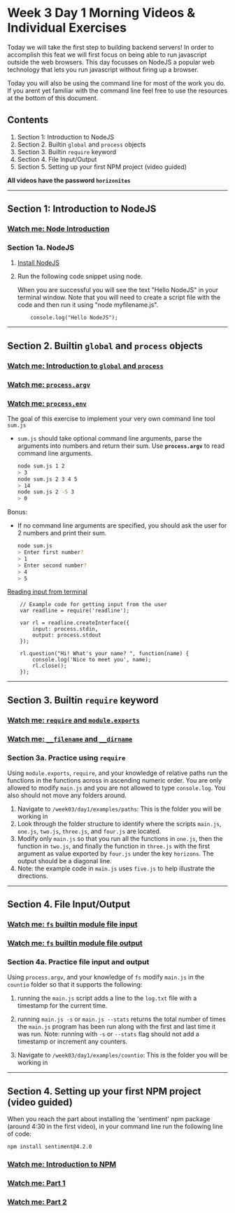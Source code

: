 # Week 3 Day 1 Morning Videos & Individual Exercises

Today we will take the first step to building backend servers! In order to accomplish this feat we will first focus on being able to run javascript outside the web browsers.
This day focusses on NodeJS a popular web technology that lets you run javascript without firing up a browser.

Today you will also be using the command line for most of the work you do. If you arent yet familiar with the command line feel free to use the resources at the bottom of this document.

## Contents

1. Section 1: Introduction to NodeJS
1. Section 2. Builtin `global` and `process` objects
1. Section 3. Builtin `require` keyword
1. Section 4. File Input/Output
1. Section 5. Setting up your first NPM project (video guided)

**All videos have the password `horizonites`**

---

## Section 1: Introduction to NodeJS

### [Watch me: Node Introduction](https://vimeo.com/234328176)

### Section 1a. NodeJS

1. [Install NodeJS](https://nodejs.org/en/) 
2. Run the following code snippet using node.

    When you are successful you will see the text "Hello NodeJS" in your terminal window. Note that you will need to create a script file with the code and then run it using "node myfilename.js".

    ```
        console.log("Hello NodeJS");
    ```


---

## Section 2. Builtin `global` and `process` objects

### [Watch me: Introduction to `global` and `process`](https://vimeo.com/234331415)
### [Watch me: `process.argv`](https://vimeo.com/234333873)
### [Watch me: `process.env`](https://vimeo.com/234328292)

The goal of this exercise to implement your very own command line
tool `sum.js`

- `sum.js` should take optional command line arguments, parse the
  arguments into numbers and return their sum. Use
  **`process.argv`** to read command line arguments.

  ```bash
  node sum.js 1 2
  > 3
  node sum.js 2 3 4 5
  > 14
  node sum.js 2 -5 3
  > 0
  ```

Bonus:
- If no command line arguments are specified, you should ask the
  user for 2 numbers and print their sum.

  

  ```bash
  node sum.js
  > Enter first number?
  > 1
  > Enter second number?
  > 4
  > 5
  ```

[Reading input from terminal](https://nodejs.org/api/readline.html#readline_readline)

```
    // Example code for getting input from the user
    var readline = require('readline');

    var rl = readline.createInterface({
        input: process.stdin,
        output: process.stdout
    });

    rl.question("Hi! What's your name? ", function(name) {
        console.log('Nice to meet you', name);
        rl.close();
    });
```


---

## Section 3. Builtin `require` keyword

### [Watch me: `require` and `module.exports`](https://vimeo.com/234328258)
### [Watch me: `__filename` and `__dirname`](https://vimeo.com/234328077)

### Section 3a. Practice using `require`

Using `module.exports`, `require`, and your knowledge of relative paths run the functions in the functions across in ascending numeric order. You are only allowed to modify `main.js` and you are not allowed to type `console.log`. You also should not move any folders around.

1. Navigate to `/week03/day1/examples/paths`: This is the folder you will be working in
1. Look through the folder structure to identify where the scripts `main.js`, `one.js`, `two.js`, `three.js`, and `four.js` are located.
1. Modify only `main.js` so that you run all the functions in `one.js`, then the function in `two.js`, and finally the function in `three.js` with the first argument as value exported by `four.js` under the key `horizons`. The output should be a diagonal line.
1. Note: the example code in `main.js` uses `five.js` to help illustrate the directions.

---

## Section 4. File Input/Output

### [Watch me: `fs` builtin module file input](https://vimeo.com/234328095)
### [Watch me: `fs` builtin module file output](https://vimeo.com/234328120)

### Section 4a. Practice file input and output

Using `process.argv`, and your knowledge of `fs` modify `main.js` in the `countio` folder so that it supports the following:

1. running the `main.js` script adds a line to the `log.txt` file with a timestamp for the current time.
1. running `main.js -s` or `main.js --stats` returns the total number of times the `main.js` program has been run along with the first and last time it was run. Note: running with `-s` or `--stats` flag should not add a timestamp or increment any counters. 

1. Navigate to `/week03/day1/examples/countio`: This is the folder you will be working in

---

## Section 4. Setting up your first NPM project (video guided)

When you reach the part about installing the 'sentiment' npm package (around 4:30 in the first video), in your command line run the following line of code: 
```
npm install sentiment@4.2.0
```
### [Watch me: Introduction to NPM](https://vimeo.com/234328196)
### [Watch me: Part 1](https://vimeo.com/234328229)
### [Watch me: Part 2](https://vimeo.com/234328139)
